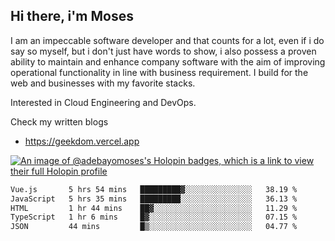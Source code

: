 ## Hi there, i'm Moses

I am an impeccable software developer and that counts for a lot, even if i do say so myself, but i don't just have words to show, i also possess a proven ability to maintain and enhance company software with the aim of improving operational functionality in line with business requirement. I build for the web and businesses with my favorite stacks.

Interested in Cloud Engineering and DevOps.

Check my written blogs
- https://geekdom.vercel.app

[![An image of @adebayomoses's Holopin badges, which is a link to view their full Holopin profile](https://holopin.me/adebayomoses)](https://holopin.io/@adebayomoses)

<!--START_SECTION:waka-->

```txt
Vue.js       5 hrs 54 mins   █████████▓░░░░░░░░░░░░░░░   38.19 %
JavaScript   5 hrs 35 mins   █████████░░░░░░░░░░░░░░░░   36.13 %
HTML         1 hr 44 mins    ██▓░░░░░░░░░░░░░░░░░░░░░░   11.29 %
TypeScript   1 hr 6 mins     █▓░░░░░░░░░░░░░░░░░░░░░░░   07.15 %
JSON         44 mins         █▒░░░░░░░░░░░░░░░░░░░░░░░   04.77 %
```

<!--END_SECTION:waka-->
